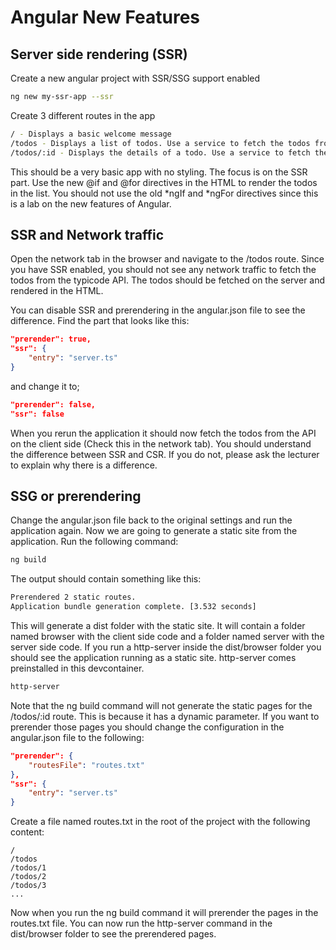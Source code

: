 # Angular New Features

## Server side rendering (SSR)

Create a new angular project with SSR/SSG support enabled

```bash
ng new my-ssr-app --ssr
```

Create 3 different routes in the app

```bash
/ - Displays a basic welcome message
/todos - Displays a list of todos. Use a service to fetch the todos from https://jsonplaceholder.typicode.com/todos)
/todos/:id - Displays the details of a todo. Use a service to fetch the todo from https://jsonplaceholder.typicode.com/todos/:id
```

This should be a very basic app with no styling. The focus is on the SSR part. Use the new @if and @for directives in the HTML to render the todos in the list. You should not use the old *ngIf and *ngFor directives since this is a lab on the new features of Angular.

## SSR and Network traffic

Open the network tab in the browser and navigate to the /todos route. Since you have SSR enabled, you should not see any network traffic to fetch the todos from the typicode API. The todos should be fetched on the server and rendered in the HTML.

You can disable SSR and prerendering in the angular.json file to see the difference. Find the part that looks like this:

```json
"prerender": true,
"ssr": {
    "entry": "server.ts"
}
```

and change it to;

```json
"prerender": false,
"ssr": false
```

When you rerun the application it should now fetch the todos from the API on the client side (Check this in the network tab). You should understand the difference between SSR and CSR. If you do not, please ask the lecturer to explain why there is a difference.

## SSG or prerendering

Change the angular.json file back to the original settings and run the application again. Now we are going to generate a static site from the application. Run the following command:

```bash
ng build
```

The output should contain something like this:

```bash
Prerendered 2 static routes.
Application bundle generation complete. [3.532 seconds]
```

This will generate a dist folder with the static site. It will contain a folder named browser with the client side code and a folder named server with the server side code. If you run a http-server inside the dist/browser folder you should see the application running as a static site. http-server comes preinstalled in this devcontainer.

```bash
http-server
```

Note that the ng build command will not generate the static pages for the /todos/:id route. This is because it has a dynamic parameter. If you want to prerender those pages you should change the configuration in the angular.json file to the following:

```json
"prerender": {
    "routesFile": "routes.txt"
},
"ssr": {
    "entry": "server.ts"
}
```

Create a file named routes.txt in the root of the project with the following content:

```
/
/todos
/todos/1
/todos/2
/todos/3
...
```

Now when you run the ng build command it will prerender the pages in the routes.txt file. You can now run the http-server command in the dist/browser folder to see the prerendered pages.